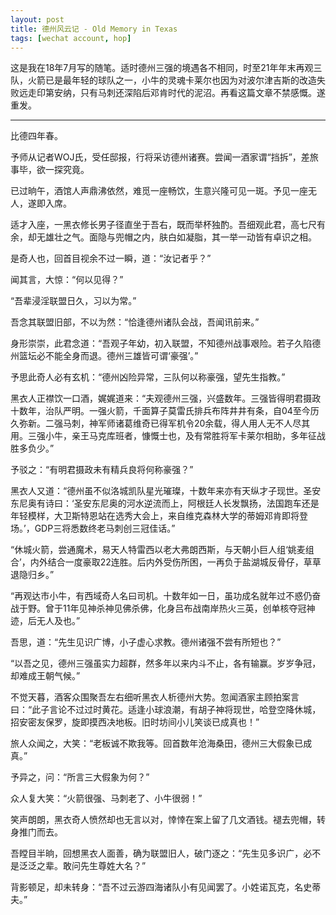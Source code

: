 ```yaml
---
layout: post
title: 德州风云记 - Old Memory in Texas
tags: [wechat account, hop]
---
```


这是我在18年7月写的随笔。适时德州三强的境遇各不相同，时至21年年末再观三队，火箭已是最年轻的球队之一，小牛的灵魂卡莱尔也因为对波尔津吉斯的改造失败远走印第安纳，只有马刺还深陷后邓肯时代的泥沼。再看这篇文章不禁感慨。遂重发。

***

比德四年春。


予师从记者WOJ氏，受任邸报，行将采访德州诸赛。尝闻一酒家谓“挡拆”，差旅事毕，欲一探究竟。


已过晌午，酒馆人声鼎沸依然，难觅一座畅饮，生意兴隆可见一斑。予见一座无人，遂即入席。


适才入座，一黑衣修长男子径直坐于吾右，既而举杯独酌。吾细观此君，高七尺有余，却无雄壮之气。面隐与兜帽之内，肤白如凝脂，其一举一动皆有卓识之相。


是奇人也，回首目视余不过一瞬，道：“汝记者乎？”


闻其言，大惊：“何以见得？”


“吾辈浸淫联盟日久，习以为常。”


吾念其联盟旧部，不以为然：“恰逢德州诸队会战，吾闻讯前来。”


身形崇崇，此君念道：“吾观子年幼，初入联盟，不知德州战事艰险。若子久陷德州篮坛必不能全身而退。德州三雄皆可谓‘豪强’。”


予思此奇人必有玄机：“德州凶险异常，三队何以称豪强，望先生指教。”


黑衣人正襟饮一口酒，娓娓道来：“夫观德州三强，兴盛数年。三强皆得明君摄政十数年，治队严明。一强火箭，千面算子莫雷氏排兵布阵井井有条，自04至今历久弥新。二强马刺，神军师诸葛维奇已得军机令20余载，得人用人无不人尽其用。三强小牛，亲王马克库班者，慷慨士也，及有常胜将军卡莱尔相助，多年征战胜多负少。”


予驳之：“有明君摄政未有精兵良将何称豪强？”


黑衣人又道：“德州虽不似洛城凯队星光璀璨，十数年来亦有天纵才子现世。圣安东尼奥有诗曰：‘圣安东尼奥的河水逆流而上，阿根廷人长发飘扬，法国跑车还是年轻模样，大卫斯特恩站在选秀大会上，来自维克森林大学的蒂姆邓肯即将登场。’，GDP三将悉数终老马刺创三冠佳话。”


“休城火箭，尝通魔术，易天人特雷西以老大弗朗西斯，与天朝小巨人组‘姚麦组合’，内外结合一度豪取22连胜。后内外受伤所困，一再负于盐湖城反骨仔，草草退隐归乡。”


“再观达市小牛，有西域奇人名曰司机。十数年如一日，虽功成名就年过不惑仍奋战于野。曾于11年见神杀神见佛杀佛，化身吕布战南岸热火三英，创单核夺冠神迹，后无人及也。”


吾思，道：“先生见识广博，小子虚心求教。德州诸强不尝有所短也？”


“以吾之见，德州三强虽实力超群，然多年以来内斗不止，各有输赢。岁岁争冠，却难成王朝气候。”


不觉天暮，酒客众围聚吾左右细听黑衣人析德州大势。忽闻酒家主顾拍案言曰：“此子言论不过过时黄花。适逢小球浪潮，有胡子神将现世，哈登空降休城，招安密友保罗，旋即摸西决地板。旧时坊间小儿笑谈已成真也！”


旅人众闻之，大笑：“老板诚不欺我等。回首数年沧海桑田，德州三大假象已成真。”


予异之，问：“所言三大假象为何？”


众人复大笑：“火箭很强、马刺老了、小牛很弱！”


笑声朗朗，黑衣奇人愤然却也无言以对，悻悻在案上留了几文酒钱。褪去兜帽，转身推门而去。


吾瞠目半晌，回想黑衣人面善，确为联盟旧人，破门逐之：“先生见多识广，必不是泛泛之辈。敢问先生尊姓大名？”


背影顿足，却未转身：“吾不过云游四海诸队小有见闻罢了。小姓诺瓦克，名史蒂夫。”